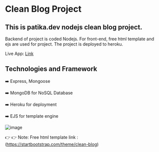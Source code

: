 # Clean Blog Project

## This is patika.dev nodejs clean blog project.

 Backend of project is coded Nodejs. For front-end, free html template and ejs are used for project.
 The project is deployed to heroku.
 

 Live App: [Link](https://clean-blog-app.herokuapp.com/)
 
 
## Technologies and Framework

:arrow_right: Express, Mongoose

:arrow_right: MongoDB for NoSQL Database

:arrow_right: Heroku for deployment

:arrow_right: EJS for template engine

![image](https://user-images.githubusercontent.com/32714982/120359561-7aad4180-c310-11eb-898a-9ed85dd891f9.png)

 :point_right: :point_right: Note: Free html template link : (https://startbootstrap.com/theme/clean-blog)

